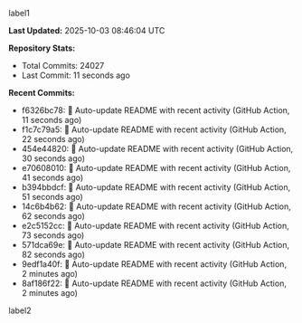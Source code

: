 
label1 
<!-- ACTIVITY_START -->
**Last Updated:** 2025-10-03 08:46:04 UTC

**Repository Stats:**
- Total Commits: 24027
- Last Commit: 11 seconds ago

**Recent Commits:**
- f6326bc78: 🤖 Auto-update README with recent activity (GitHub Action, 11 seconds ago)
- f1c7c79a5: 🤖 Auto-update README with recent activity (GitHub Action, 22 seconds ago)
- 454e44820: 🤖 Auto-update README with recent activity (GitHub Action, 30 seconds ago)
- e70608010: 🤖 Auto-update README with recent activity (GitHub Action, 41 seconds ago)
- b394bbdcf: 🤖 Auto-update README with recent activity (GitHub Action, 51 seconds ago)
- 14c6b4b62: 🤖 Auto-update README with recent activity (GitHub Action, 62 seconds ago)
- e2c5152cc: 🤖 Auto-update README with recent activity (GitHub Action, 73 seconds ago)
- 571dca69e: 🤖 Auto-update README with recent activity (GitHub Action, 82 seconds ago)
- 9edf1a40f: 🤖 Auto-update README with recent activity (GitHub Action, 2 minutes ago)
- 8af186f22: 🤖 Auto-update README with recent activity (GitHub Action, 2 minutes ago)
<!-- ACTIVITY_END -->

label2

